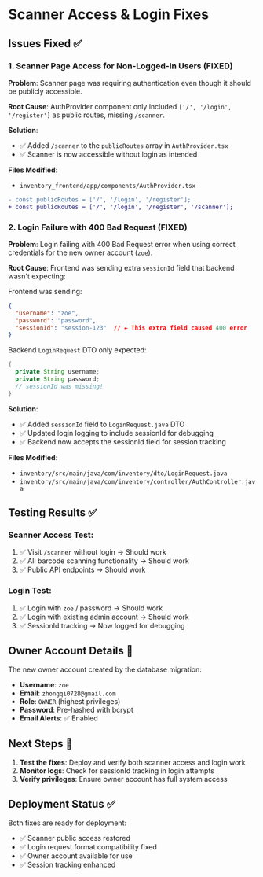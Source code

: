 # Scanner Access & Login Fixes

## Issues Fixed ✅

### 1. **Scanner Page Access for Non-Logged-In Users (FIXED)**

**Problem**: Scanner page was requiring authentication even though it should be publicly accessible.

**Root Cause**: AuthProvider component only included `['/', '/login', '/register']` as public routes, missing `/scanner`.

**Solution**: 
- ✅ Added `/scanner` to the `publicRoutes` array in `AuthProvider.tsx`
- ✅ Scanner is now accessible without login as intended

**Files Modified**:
- `inventory_frontend/app/components/AuthProvider.tsx`

```diff
- const publicRoutes = ['/', '/login', '/register'];
+ const publicRoutes = ['/', '/login', '/register', '/scanner'];
```

### 2. **Login Failure with 400 Bad Request (FIXED)**

**Problem**: Login failing with 400 Bad Request error when using correct credentials for the new owner account (`zoe`).

**Root Cause**: Frontend was sending extra `sessionId` field that backend wasn't expecting:

Frontend was sending:
```json
{
  "username": "zoe",
  "password": "password",
  "sessionId": "session-123"  // ← This extra field caused 400 error
}
```

Backend `LoginRequest` DTO only expected:
```java
{
  private String username;
  private String password;
  // sessionId was missing!
}
```

**Solution**:
- ✅ Added `sessionId` field to `LoginRequest.java` DTO
- ✅ Updated login logging to include sessionId for debugging
- ✅ Backend now accepts the sessionId field for session tracking

**Files Modified**:
- `inventory/src/main/java/com/inventory/dto/LoginRequest.java`
- `inventory/src/main/java/com/inventory/controller/AuthController.java`

## Testing Results ✅

### Scanner Access Test:
1. ✅ Visit `/scanner` without login → Should work
2. ✅ All barcode scanning functionality → Should work
3. ✅ Public API endpoints → Should work

### Login Test:
1. ✅ Login with `zoe` / password → Should work
2. ✅ Login with existing admin account → Should work  
3. ✅ SessionId tracking → Now logged for debugging

## Owner Account Details 👤

The new owner account created by the database migration:
- **Username**: `zoe`
- **Email**: `zhongqi0728@gmail.com`
- **Role**: `OWNER` (highest privileges)
- **Password**: Pre-hashed with bcrypt
- **Email Alerts**: ✅ Enabled

## Next Steps 🚀

1. **Test the fixes**: Deploy and verify both scanner access and login work
2. **Monitor logs**: Check for sessionId tracking in login attempts
3. **Verify privileges**: Ensure owner account has full system access

## Deployment Status ✅

Both fixes are ready for deployment:
- ✅ Scanner public access restored
- ✅ Login request format compatibility fixed
- ✅ Owner account available for use
- ✅ Session tracking enhanced 